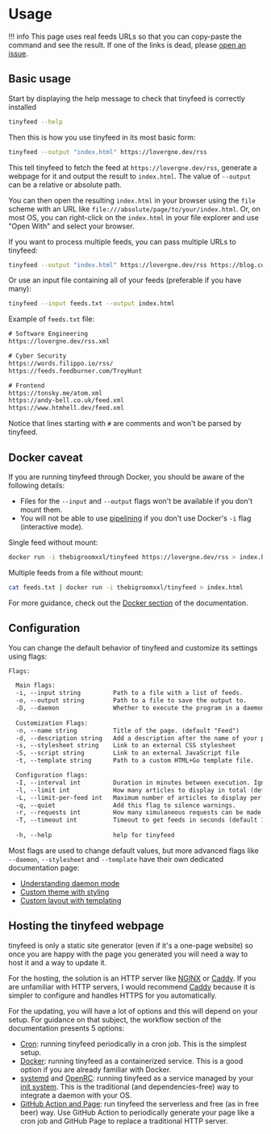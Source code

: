 # Usage

!!! info
    This page uses real feeds URLs so that you can copy-paste the command and see the result. If one of the links is dead, please [open an issue](https://github.com/TheBigRoomXXL/tinyfeed/issues).

## Basic usage

Start by displaying the help message to check that tinyfeed is correctly installed
```bash
tinyfeed --help
```

Then this is how you use tinyfeed in its most basic form:
```bash
tinyfeed --output "index.html" https://lovergne.dev/rss
```
This tell tinyfeed to fetch the feed at `https://lovergne.dev/rss`, generate a webpage for it and output the result to `index.html`. The value of `--output` can be a relative or absolute path. 

You can then open the resulting `index.html` in your browser using the `file` scheme with an URL like `file:///absolute/page/to/your/index.html`. Or, on most OS, you can right-click on the `index.html` in your file explorer and use "Open With" and select your browser. 

If you want to process multiple feeds, you can pass multiple URLs to tinyfeed:
```bash
tinyfeed --output "index.html" https://lovergne.dev/rss https://blog.codingconfessions.com/feed
```
Or use an input file containing all of your feeds (preferable if you have many):
```bash
tinyfeed --input feeds.txt --output index.html
```
Example of `feeds.txt` file:
```txt
# Software Engineering
https://lovergne.dev/rss.xml

# Cyber Security
https://words.filippo.io/rss/
https://feeds.feedburner.com/TroyHunt

# Frontend
https://tonsky.me/atom.xml
https://andy-bell.co.uk/feed.xml
https://www.htmhell.dev/feed.xml
```

Notice that lines starting with `#` are comments and won't be parsed by tinyfeed.

## Docker caveat

If you are running tinyfeed through Docker, you should be aware of the following details:

- Files for the `--input` and `--output` flags won't be available if you don't mount them.
- You will not be able to use [pipelining](pipelining.md) if you don't use Docker's `-i` flag (interactive mode).

Single feed without mount:
```bash
docker run -i thebigroomxxl/tinyfeed https://lovergne.dev/rss > index.html
```

Multiple feeds from a file without mount:
```bash
cat feeds.txt | docker run -i thebigroomxxl/tinyfeed > index.html
```
For more guidance, check out the [Docker section](docker.md) of the documentation.

## Configuration

You can change the default behavior of tinyfeed and customize its settings using
flags:
```txt
Flags:

  Main flags:
  -i, --input string         Path to a file with a list of feeds.
  -o, --output string        Path to a file to save the output to.
  -D, --daemon               Whether to execute the program in a daemon mode.
  
  Customization Flags:
  -n, --name string          Title of the page. (default "Feed")
  -d, --description string   Add a description after the name of your page
  -s, --stylesheet string    Link to an external CSS stylesheet
  -S, --script string    	 Link to an external JavaScript file
  -t, --template string      Path to a custom HTML+Go template file.

  Configuration flags:
  -I, --interval int         Duration in minutes between execution. Ignored if not in daemon mode. (default 1440)
  -l, --limit int            How many articles to display in total (default 256)
  -L, --limit-per-feed int   Maximum number of articles to display per feed (default 256)
  -q, --quiet                Add this flag to silence warnings.
  -r, --requests int         How many simulaneous requests can be made (default 16)
  -T, --timeout int          Timeout to get feeds in seconds (default 15)
  
  -h, --help                 help for tinyfeed
```

Most flags are used to change default values, but more advanced flags like `--daemon`, `--stylesheet` and `--template` have their own dedicated documentation page:

- [Understanding daemon mode](daemon.md)
- [Custom theme with styling](styling.md/)
- [Custom layout with templating](templating.md)


## Hosting the tinyfeed webpage

tinyfeed is only a static site generator (even if it's a one-page website) so once you are happy with the page you generated you will need a way to host it and a way to update it.

For the hosting, the solution is an HTTP server like [NGINX](https://nginx.org/) or [Caddy](https://caddyserver.com/). If you are unfamiliar with HTTP servers, I would recommend [Caddy](https://caddyserver.com/) because it is simpler to configure and handles HTTPS for you automatically.

For the updating, you will have a lot of options and this will depend on your setup. For guidance on that subject, the workflow section of the documentation presents 5 options:

- [Cron](cron.md): running tinyfeed periodically in a cron job. This is the simplest setup.
- [Docker](docker.md): running tinyfeed as a containerized service. This is a good option if you are already familiar with Docker.
- [systemd](systemd.md) and [OpenRC](openrc.md): running tinyfeed as a service managed by your [init system](https://en.wikipedia.org/wiki/Init). This is the traditional (and dependencies-free) way to integrate a daemon with your OS.
- [GitHub Action and Page](github.md): run tinyfeed the serverless and free (as in free beer) way. Use GitHub Action to periodically generate your page like a cron job and GitHub Page to replace a traditional HTTP server.

